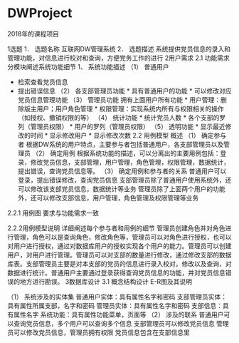 # DWProject
2018年的课程项目

1选题
1．	选题名称
互联网DW管理系统
2．	选题描述
系统提供党员信息的录入和管理功能，对信息进行校对和查询，方便党务工作的进行
2用户需求
2.1 功能需求
分模块阐述系统功能细节
1、	系统功能描述
（1）	普通用户
* 检索查看党员信息
* 提出错误信息
 		（2） 各支部管理员功能
			   * 具有普通用户的功能
			   * 可以修改对应党员信息管理功能
		（3） 管理员功能
 				拥有上面用户所有功能
			   * 用户管理：删除版主用户；用户角色管理
              * 权限管理：实现系统内所有与权限相关的操作（如授权、撤销权限的等）
		 （4） 统计功能
				* 统计党员人数
				* 各个支部的罗列（管理员权限）
				* 用户的罗列（管理员权限）
		   （5） 透明功能
				* 显示最近修改的时间
				* 显示修改用户
				* 显示修改次数
2.2 用例模型
概述
（1）	确定参与者
根据DW系统的用户特点，主要参与者包括普通用户，各支部管理员以及管理员
（2）	确定用例
根据系统功能的描述，可以分离出的主要用例包括：登录，修改党员信息，支部管理，用户管理，角色管理，权限管理，数据统计，提出错误，查询党员信息等。
（3）	确定用例和参与者的关系
普通用户可以登录，提出错误修改，查询党员信息
支部管理员除了普通用户使用系统外，还可以修改该支部党员信息，数据统计等业务
管理员除了上面两个用户的功能外，还可以修改支部信息，用户管理，角色管理及权限管理等业务

2.2.1 用例图
要求与功能需求一致
 
2.2.2用例模型说明
详细阐述每个参与者和用例的细节
管理员创建角色并对角色进行管理，角色可以是查询角色，修改角色等，管理员可以对角色进行授权，也可以对用户进行授权，通过对数据库用户的授权实现各个用户的能力。管理员可以创建用户，对用户进行管理。管理员可以对支部的数量进行修改，通过修改支部的数据库表。支部管理员主要是对本支部的党员的信息进行录入校对，修改以及查询，对数据进行统计。普通用户主要通过登录获得查询党员信息的功能，并对党员信息错误的地方进行勘误。
3数据库设计
3.1 概念结构设计
E-R图及其说明
 
（1）	系统涉及的实体集
普通用户实体：具有属性名字和密码
支部管理员实体：具有属性所属支部，名字和密码
管理员实体：具有属性名字和密码
支部信息：具有属性名字
系统功能：具有属性功能菜单，页面等
（2）	涉及的联系
普通用户可以查询党员信息，多个用户可以查询多个信息
支部管理员可以修改党员信息
管理员可以修改党员信息，管理员拥有权限
党员信息包含在支部信息里
